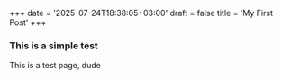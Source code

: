 +++
date = '2025-07-24T18:38:05+03:00'
draft = false
title = 'My First Post'
+++


### This is a simple test

This is a test page, dude
